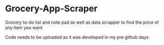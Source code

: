 # Grocery-App-Scraper
Grocery to-do list and note pad as well as data scrapper to find the price of any item you want

Code needs to be uploaded as it was developed in my pre github days
